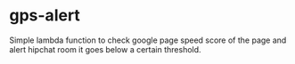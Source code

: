 # gps-alert

Simple lambda function to check google page speed score of the page and alert hipchat room 
it goes below a certain threshold.
